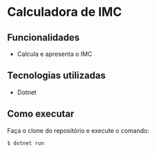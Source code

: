 # Calculadora de IMC 

## Funcionalidades
- Calcula e apresenta o IMC

## Tecnologias utilizadas
- Dotnet

## Como executar
Faça o clone do repositório e execute o comando:
``` 
$ dotnet run
```